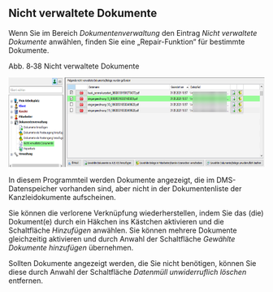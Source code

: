 ## Nicht verwaltete Dokumente

Wenn Sie im Bereich *Dokumentenverwaltung* den Eintrag *Nicht verwaltete
Dokumente* anwählen, finden Sie eine „Repair-Funktion“ für bestimmte
Dokumente.

Abb. 8‑38 Nicht verwaltete Dokumente

<img src="img/image258.png"
style="width:6.80146in;height:1.83575in" />

In diesem Programmteil werden Dokumente angezeigt, die im
DMS-Datenspeicher vorhanden sind, aber nicht in der Dokumentenliste der
Kanzleidokumente aufscheinen.

Sie können die verlorene Verknüpfung wiederherstellen, indem Sie das
(die) Dokument(e) durch ein Häkchen ins Kästchen aktivieren und die
Schaltfläche *Hinzufügen* anwählen. Sie können mehrere Dokumente
gleichzeitig aktivieren und durch Anwahl der Schaltfläche *Gewählte
Dokumente hinzufügen* übernehmen.

Sollten Dokumente angezeigt werden, die Sie nicht benötigen, können Sie
diese durch Anwahl der Schaltfläche *Datenmüll unwiderruflich löschen*
entfernen.